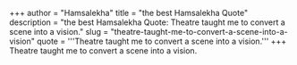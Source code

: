 +++
author = "Hamsalekha"
title = "the best Hamsalekha Quote"
description = "the best Hamsalekha Quote: Theatre taught me to convert a scene into a vision."
slug = "theatre-taught-me-to-convert-a-scene-into-a-vision"
quote = '''Theatre taught me to convert a scene into a vision.'''
+++
Theatre taught me to convert a scene into a vision.
